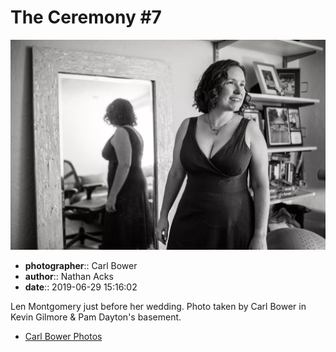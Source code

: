 # The Ceremony #7

![Len Montgomery just before her wedding](assets/2019-06-29-set-1-the-ceremony-07.webp)

* **photographer**:: Carl Bower  
* **author**:: Nathan Acks  
* **date**:: 2019-06-29 15:16:02

Len Montgomery just before her wedding. Photo taken by Carl Bower in Kevin Gilmore & Pam Dayton's basement.

* [Carl Bower Photos](https://carlbowerphotos.com)
